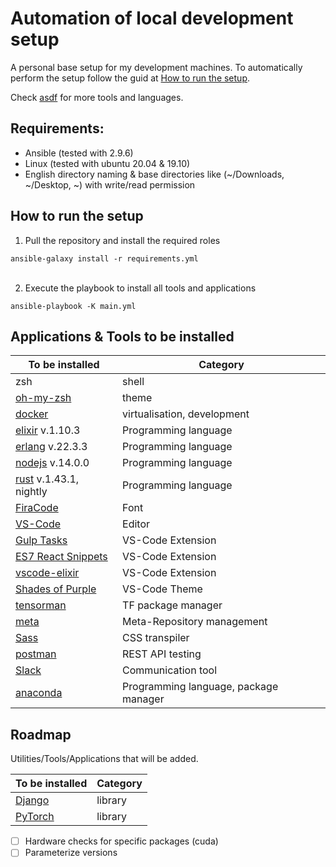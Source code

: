 
# Automation of local development setup
A personal base setup for my development machines. To automatically perform the setup follow the guid at [How to run the setup](#How-to-run-the-setup).

Check [asdf](https://github.com/asdf-vm/asdf-plugins) for more tools and languages.



## Requirements:
- Ansible (tested with 2.9.6)
- Linux (tested with ubuntu 20.04 & 19.10)
- English directory naming & base directories like (~/Downloads, ~/Desktop, ~) with write/read permission


<!-- ``
sudo ansible-pull https://github.com/ExLeonem/ansible_dev_machine
`` -->


## How to run the setup


1. Pull the repository and install the required roles

``
    ansible-galaxy install -r requirements.yml
``
<br/>
<br/>

2. Execute the playbook to install all tools and applications

``
ansible-playbook -K main.yml
``


## Applications & Tools to be installed


| To be installed | Category 
| ---             | ---    
| zsh             | shell
| [oh-my-zsh](https://ohmyz.sh/)       | theme
| [docker](https://www.docker.com/)          | virtualisation, development
| [elixir](https://elixir-lang.org/) v.1.10.3 | Programming language
| [erlang](https://www.erlang.org/) v.22.3.3 | Programming language
| [nodejs](https://nodejs.org/en/) v.14.0.0 | Programming language
| [rust]() v.1.43.1, nightly | Programming language
| [FiraCode](https://github.com/tonsky/FiraCode)        | Font
| [VS-Code ](https://code.visualstudio.com/)        | Editor
| [Gulp Tasks](https://marketplace.visualstudio.com/items?itemName=nickdodd79.gulptasks)       | VS-Code Extension
| [ES7 React Snippets](https://marketplace.visualstudio.com/items?itemName=dsznajder.es7-react-js-snippets)      | VS-Code Extension
| [vscode-elixir](https://marketplace.visualstudio.com/items?itemName=mjmcloug.vscode-elixir)      | VS-Code Extension
| [Shades of Purple](https://marketplace.visualstudio.com/items?itemName=ahmadawais.shades-of-purple)           | VS-Code Theme
| [tensorman](https://github.com/pop-os/tensorman) | TF package manager
| [meta](https://github.com/mateodelnorte/meta) | Meta-Repository management
| [Sass](https://sass-lang.com/) | CSS transpiler
| [postman](https://www.postman.com/) | REST API testing
| [Slack](https://slack.com/intl/de-de/)| Communication tool
| [anaconda](https://www.anaconda.com/) | Programming language, package manager


## Roadmap
Utilities/Tools/Applications that will be added.

| To be installed | Category 
| ---             | ---    
| [Django]() | library
| [PyTorch](https://pytorch.org/) | library


- [ ] Hardware checks for specific packages (cuda)
- [ ] Parameterize versions